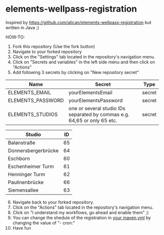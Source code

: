 # elements-wellpass-registration

Inspired by https://github.com/alican/elements-wellpass-registration but written in Java ;) 

HOW-TO:
1. Fork this repository (Use the fork button)
2. Navigate to your forked repository
3. Click on the "Settings" tab located in the repository's navigation menu.
4. Click on "Secrets and variables" in the left side menu and then click on "Actions"
5. Add following 3 secrets by clicking on "New repository secret"

| Name | Secret | Type |
| --- | --- | --- |
|ELEMENTS_EMAIL | yourElementsEmail | secret |
|ELEMENTS_PASSWORD | yourElementsPassword | secret |
|ELEMENTS_STUDIOS| one or several studio IDs separated by commas e.g. 64,65 or only 65 etc. | secret |

| Studio | ID | 
| --- | --- |
| Balanstraße | 65 | 
| Donnersbergerbrücke | 64 | 
| Eschborn | 60 | 
| Eschenheimer Turm | 61 | 
| Henninger Turm | 62 | 
| Paulinenbrücke | 66 | 
| Siemensallee | 63 | 

6. Navigate back to your forked repository.
7. Click on the "Actions" tab located in the repository's navigation menu.
8. Click on "I understand my workflows, go ahead and enable them" ;)
9. You can change the shedule of the registration in [your maven.yml](/.github/workflows/maven.yml) by changing the value of "- cron:" 
10. Have fun
